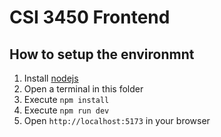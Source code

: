 # CSI 3450 Frontend

## How to setup the environmnt

1. Install [nodejs](https://nodejs.org/en)
2. Open a terminal in this folder
3. Execute `npm install`
4. Execute `npm run dev`
5. Open `http://localhost:5173` in your browser

